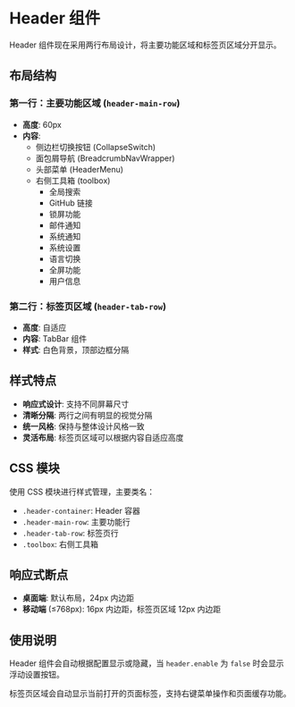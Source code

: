 # Header 组件

Header 组件现在采用两行布局设计，将主要功能区域和标签页区域分开显示。

## 布局结构

### 第一行：主要功能区域 (`header-main-row`)
- **高度**: 60px
- **内容**: 
  - 侧边栏切换按钮 (CollapseSwitch)
  - 面包屑导航 (BreadcrumbNavWrapper)
  - 头部菜单 (HeaderMenu)
  - 右侧工具箱 (toolbox)
    - 全局搜索
    - GitHub 链接
    - 锁屏功能
    - 邮件通知
    - 系统通知
    - 系统设置
    - 语言切换
    - 全屏功能
    - 用户信息

### 第二行：标签页区域 (`header-tab-row`)
- **高度**: 自适应
- **内容**: TabBar 组件
- **样式**: 白色背景，顶部边框分隔

## 样式特点

- **响应式设计**: 支持不同屏幕尺寸
- **清晰分隔**: 两行之间有明显的视觉分隔
- **统一风格**: 保持与整体设计风格一致
- **灵活布局**: 标签页区域可以根据内容自适应高度

## CSS 模块

使用 CSS 模块进行样式管理，主要类名：

- `.header-container`: Header 容器
- `.header-main-row`: 主要功能行
- `.header-tab-row`: 标签页行
- `.toolbox`: 右侧工具箱

## 响应式断点

- **桌面端**: 默认布局，24px 内边距
- **移动端** (≤768px): 16px 内边距，标签页区域 12px 内边距

## 使用说明

Header 组件会自动根据配置显示或隐藏，当 `header.enable` 为 `false` 时会显示浮动设置按钮。

标签页区域会自动显示当前打开的页面标签，支持右键菜单操作和页面缓存功能。
